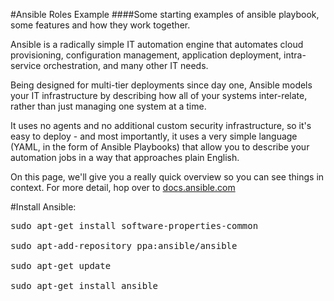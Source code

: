 #Ansible Roles Example
####Some starting examples of ansible playbook, some features and how they work together.

Ansible is a radically simple IT automation engine that automates cloud provisioning, configuration management, application deployment, intra-service orchestration, and many other IT needs.

Being designed for multi-tier deployments since day one, Ansible models your IT infrastructure by describing how all of your systems inter-relate, rather than just managing one system at a time.

It uses no agents and no additional custom security infrastructure, so it's easy to deploy - and most importantly, it uses a very simple language (YAML, in the form of Ansible Playbooks) that allow you to describe your automation jobs in a way that approaches plain English.

On this page, we'll give you a really quick overview so you can see things in context. For more detail, hop over to [docs.ansible.com](https://docs.ansible.com)


#Install Ansible: 
<pre>
sudo apt-get install software-properties-common

sudo apt-add-repository ppa:ansible/ansible

sudo apt-get update

sudo apt-get install ansible
</pre>
